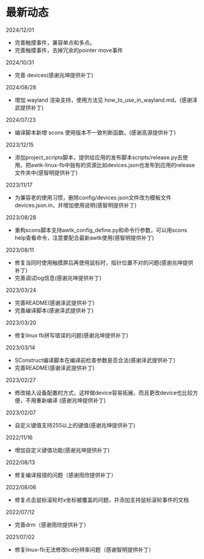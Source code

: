 # 最新动态

2024/12/01
  * 完善触摸事件，兼容单点和多点。
  * 完善触摸事件，去掉冗余的pointer move事件

2024/10/31
  * 完善 devices(感谢兆坤提供补丁)

2024/08/28
  * 增加 wayland 渲染支持，使用方法见 how_to_use_in_wayland.md。(感谢泽武提供补丁)

2024/07/23
  * 编译脚本新增 scons 使用版本不一致判断函数。(感谢高源提供补丁)

2023/12/15
  * 添加project_scripts脚本，提供给应用的发布脚本scripts/release.py去使用，把awtk-linux-fb中独有的资源比如devices.json也发布到应用的release文件夹中(感智明提供补丁)

2023/11/17
  * 为兼容老的使用习惯，删除config/devices.json文件改为模板文件devices.json.in，并增加使用说明(感智明提供补丁)

2023/08/28
  * 重构scons脚本支持awtk_config_define.py和命令行参数，可以用scons help查看命令，注意要配合最新awtk使用(感智明提供补丁)

2023/08/11
  * 修复当同时使用触摸屏后再使用鼠标时，指针位置不对的问题(感谢兆坤提供补丁)
  * 完善调试log信息(感谢兆坤提供补丁)

2023/03/24
  * 完善README(感谢泽武提供补丁)
  * 完善编译脚本(感谢泽武提供补丁)

2023/03/20
  * 修复linux fb拼写错误的问题(感谢兆坤提供补丁)

2023/03/14
  * SConstruct编译脚本在编译前检查参数是否合法(感谢泽武提供补丁)
  * 完善README(感谢泽武提供补丁)

2023/02/27
  * 修改输入设备配置的方式，这样做device容易拓展，而且更改device也比较方便，不用重新编译 (感谢兆坤提供补丁)

2023/02/07
  * 自定义键值支持255以上的键值(感谢兆坤提供补丁)

2022/11/16
  * 增加自定义键值功能(感谢兆坤提供补丁)

2022/08/13
  * 修复编译报错的问题（感谢雨欣提供补丁）

2022/08/06
  * 修复点击鼠标滚轮时x坐标被覆盖的问题，并添加支持鼠标滚轮事件的文档

2022/07/12
  * 完善drm（感谢雨欣提供补丁）

2021/07/02
 * 修复linux-fb无法修改lcd分辨率问题（感谢智明提供补丁）
